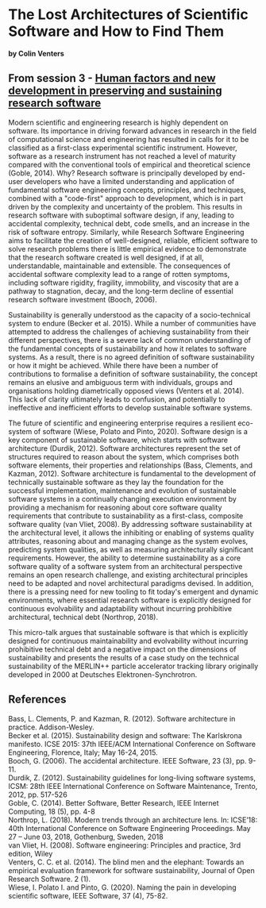 # The Lost Architectures of Scientific Software and How to Find Them
**by Colin Venters**  

## From session 3 - [Human factors and new development in preserving and sustaining research software](/wosss21/agenda#session-3)  
Modern scientific and engineering research is highly dependent on software. Its importance in driving forward advances in research in the field of computational science and engineering has resulted in calls for it to be classified as a first-class experimental scientific instrument. However, software as a research instrument has not reached a level of maturity compared with the conventional tools of empirical and theoretical science (Goble, 2014). Why? Research software is principally developed by end-user developers who have a limited understanding and application of fundamental software engineering concepts, principles, and techniques, combined with a "code-first" approach to development, which is in part driven by the complexity and uncertainty of the problem. This results in research software with suboptimal software design, if any, leading to accidental complexity, technical debt, code smells, and an increase in the risk of software entropy. Similarly, while Research Software Engineering aims to facilitate the creation of well-designed, reliable, efficient software to solve research problems there is little empirical evidence to demonstrate that the research software created is well designed, if at all, understandable, maintainable and extensible. The consequences of accidental software complexity lead to a range of rotten symptoms, including software rigidity, fragility, immobility, and viscosity that are a pathway to stagnation, decay, and the long-term decline of essential research software investment (Booch, 2006).

Sustainability is generally understood as the capacity of a socio-technical system to endure (Becker et al. 2015). While a number of communities have attempted to address the challenges of achieving sustainability from their different perspectives, there is a severe lack of common understanding of the fundamental concepts of sustainability and how it relates to software systems. As a result, there is no agreed definition of software sustainability or how it might be achieved. While there have been a number of contributions to formalise a definition of software sustainability, the concept remains an elusive and ambiguous term with individuals, groups and organisations holding diametrically opposed views (Venters et al. 2014). This lack of clarity ultimately leads to confusion, and potentially to ineffective and inefficient efforts to develop sustainable software systems.

The future of scientific and engineering enterprise requires a resilient eco-system of software (Wiese, Polato and Pinto, 2020). Software design is a key component of sustainable software, which starts with software architecture (Durdik, 2012). Software architectures represent the set of structures required to reason about the system, which comprises both software elements, their properties and relationships (Bass, Clements, and Kazman, 2012). Software architecture is fundamental to the development of technically sustainable software as they lay the foundation for the successful implementation, maintenance and evolution of sustainable software systems in a continually changing execution environment by providing a mechanism for reasoning about core software quality requirements that contribute to sustainability as a first-class, composite software quality (van Vliet, 2008). By addressing software sustainability at the architectural level, it allows the inhibiting or enabling of systems quality attributes, reasoning about and managing change as the system evolves, predicting system qualities, as well as measuring architecturally significant requirements. However, the ability to determine sustainability as a core software quality of a software system from an architectural perspective remains an open research challenge, and existing architectural principles need to be adapted and novel architectural paradigms devised. In addition, there is a pressing need for new tooling to fit today's emergent and dynamic environments, where essential research software is explicitly designed for continuous evolvability and adaptability without incurring prohibitive architectural, technical debt (Northrop, 2018).

This micro-talk argues that sustainable software is that which is explicitly designed for continuous maintainability and evolvability without incurring prohibitive technical debt and a negative impact on the dimensions of sustainability and presents the results of a case study on the technical sustainability of the MERLIN++ particle accelerator tracking library originally developed in 2000 at Deutsches Elektronen-Synchrotron.

## References

Bass, L. Clements, P. and Kazman, R. (2012). Software architecture in practice. Addison-Wesley.  
Becker et al. (2015). Sustainability design and software: The Karlskrona manifesto. ICSE 2015: 37th IEEE/ACM International Conference on Software Engineering, Florence, Italy; May 16-24, 2015.  
Booch, G. (2006). The accidental architecture. IEEE Software, 23 (3), pp. 9-11.  
Durdik, Z. (2012). Sustainability guidelines for long-living software systems, ICSM: 28th IEEE International Conference on Software Maintenance, Trento, 2012, pp. 517-526  
Goble, C. (2014). Better Software, Better Research, IEEE Internet Computing, 18 (5), pp. 4-8  
Northrop, L. (2018). Modern trends through an architecture lens. In: ICSE’18: 40th International Conference on Software Engineering Proceedings. May 27 – June 03, 2018, Gothenburg, Sweden, 2018  
van Vliet, H. (2008). Software engineering: Principles and practice, 3rd edition, Wiley  
Venters, C. C. et al. (2014). The blind men and the elephant: Towards an empirical evaluation framework for software sustainability, Journal of Open Research Software. 2 (1).  
Wiese, I. Polato I. and Pinto, G. (2020). Naming the pain in developing scientific software, IEEE Software, 37 (4), 75-82.
